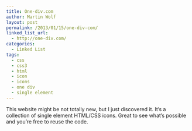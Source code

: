 ```yaml
---
title: One-div.com
author: Martin Wolf
layout: post
permalink: /2013/01/15/one-div-com/
linked_list_url:
  - http://one-div.com/
categories:
  - Linked List
tags:
  - css
  - css3
  - html
  - icon
  - icons
  - one div
  - single element
---
```

This website might be not totally new, but I just discovered it. It&#8217;s a collection of single element HTML/CSS icons. Great to see what&#8217;s possible and you&#8217;re free to reuse the code.